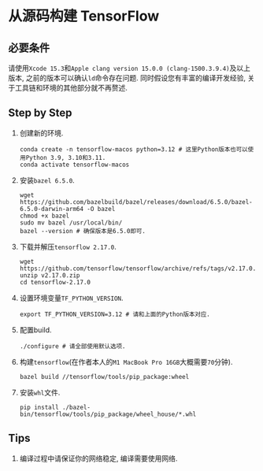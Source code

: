 # 从源码构建 TensorFlow

## 必要条件

请使用`Xcode 15.3`和`Apple clang version 15.0.0 (clang-1500.3.9.4)`及以上版本, 之前的版本可以确认`ld`命令存在问题. 同时假设您有丰富的编译开发经验, 关于工具链和环境的其他部分就不再赘述.

## Step by Step

1. 创建新的环境.

    ```shell
    conda create -n tensorflow-macos python=3.12 # 这里Python版本也可以使用Python 3.9, 3.10和3.11.
    conda activate tensorflow-macos
    ```

2. 安装`bazel 6.5.0`.

    ```shell
    wget https://github.com/bazelbuild/bazel/releases/download/6.5.0/bazel-6.5.0-darwin-arm64 -O bazel
    chmod +x bazel
    sudo mv bazel /usr/local/bin/
    bazel --version # 确保版本是6.5.0即可.
    ```

3. 下载并解压`tensorflow 2.17.0`.

    ```shell
    wget https://github.com/tensorflow/tensorflow/archive/refs/tags/v2.17.0.zip
    unzip v2.17.0.zip
    cd tensorflow-2.17.0
    ```

4. 设置环境变量`TF_PYTHON_VERSION`.

    ```shell
    export TF_PYTHON_VERSION=3.12 # 请和上面的Python版本对应.
    ```

5. 配置build.

    ```shell
    ./configure # 请全部使用默认选项.
    ```

6. 构建`tensorflow`(在作者本人的`M1 MacBook Pro 16GB`大概需要`70`分钟).

    ```shell
    bazel build //tensorflow/tools/pip_package:wheel
    ```

7. 安装`whl`文件.

     ```shell
     pip install ./bazel-bin/tensorflow/tools/pip_package/wheel_house/*.whl
     ```

## Tips

1. 编译过程中请保证你的网络稳定, 编译需要使用网络.
